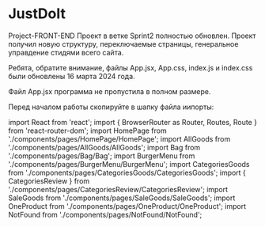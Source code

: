 # JustDoIt
Project-FRONT-END
Проект в ветке Sprint2 полностью обновлен. Проект получил новую структуру, переключаемые страницы, генеральное управдение стидями всего сайта.

Ребята, обратите внимание, файлы App.jsx, App.css, index.js и index.css были обновлены 16 марта 2024 года.

Файл App.jsx программа не пропустила в полном размере. 

Перед началом работы скопируйте в шапку файла иипорты: 

import React from 'react';
import { BrowserRouter as Router, Routes, Route } from 'react-router-dom';
import HomePage from './components/pages/HomePage/HomePage';
import AllGoods from './components/pages/AllGoods/AllGoods';
import Bag from './components/pages/Bag/Bag';
import BurgerMenu from './components/pages/BurgerMenu/BurgerMenu';
import CategoriesGoods from './components/pages/CategoriesGoods/CategoriesGoods';
import { CategoriesReview } from './components/pages/CategoriesReview/CategoriesReview';
import SaleGoods from './components/pages/SaleGoods/SaleGoods';
import OneProduct from './components/pages/OneProduct/OneProduct';
import NotFound from './components/pages/NotFound/NotFound';

